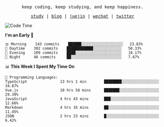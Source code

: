 <p align="center">
  <samp>
    <span>keep coding, keep studying, and keep happiness.</span>
  </samp>
</p>

<p align="center">
  <samp>
    <a href="https://github.com/ouduidui/fe-study">study</a> |
    <a href="https://ouduidui.cn">blog</a>  |
    <a href="https://juejin.cn/user/4309700183594366">juejin</a> |
    <a href="./images/wechat.jpeg">wechat</a> |
    <a href="https://twitter.com/ouduidui">twitter</a>
  </samp>
</p>

<!--START_SECTION:waka-->
![Code Time](http://img.shields.io/badge/Code%20Time-1%2C391%20hrs%2011%20mins-blue)

**I'm an Early 🐤** 

```text
🌞 Morning    143 commits    ██████░░░░░░░░░░░░░░░░░░░   23.83% 
🌆 Daytime    302 commits    ████████████░░░░░░░░░░░░░   50.33% 
🌃 Evening    109 commits    ████░░░░░░░░░░░░░░░░░░░░░   18.17% 
🌙 Night      46 commits     ██░░░░░░░░░░░░░░░░░░░░░░░   7.67%

```


📊 **This Week I Spent My Time On** 

```text
💬 Programming Languages: 
TypeScript               13 hrs 1 min        ████████░░░░░░░░░░░░░░░░░   34.87% 
Vue.js                   10 hrs 58 mins      ███████░░░░░░░░░░░░░░░░░░   29.39% 
JavaScript               4 hrs 43 mins       ███░░░░░░░░░░░░░░░░░░░░░░   12.66% 
Markdown                 4 hrs 16 mins       ██░░░░░░░░░░░░░░░░░░░░░░░   11.45% 
JSON                     2 hrs 23 mins       █░░░░░░░░░░░░░░░░░░░░░░░░   6.42%

```


<!--END_SECTION:waka-->
